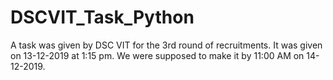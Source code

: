 # DSCVIT_Task_Python

A task was given by DSC VIT for the 3rd round of recruitments.
It was given on 13-12-2019 at 1:15 pm. We were supposed to make it by 11:00 AM on 14-12-2019.
